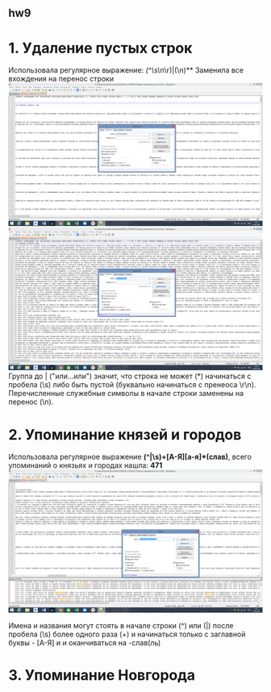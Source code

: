## hw9
# 1. Удаление пустых строк
Использовала регулярное выражение: **(^\s*\n*\r)|(\n)** Заменила все вхождения на перенос строки
![](https://github.com/annaeuso/hw9/blob/master/before1.png?raw=true)
![](https://github.com/annaeuso/hw9/blob/master/after1.png?raw=true)
Группа до | ("или...или") значит, что строка не может (*) начинаться с пробела (\s) либо быть пустой (буквально начинаться с пренеоса \r\n). Перечисленные служебные символы в начале строки заменены на перенос (\n).

# 2. Упоминание князей и городов
Использовала регулярное выражение **(^|\s)+[A-Я][а-я]*(слав)**, всего упоминаний о князьях и городах нашла: **471**
![](https://github.com/annaeuso/hw9/blob/master/%D0%BA%D0%BD%D1%8F%D0%B7%D1%8C%D1%8F.png?raw=true)

Имена и названия могут стоять в начале строки (\^) или (|) после пробела (\s) более одного раза (+) и начинаться только с заглавной буквы - [А-Я] и и оканчиваться на -слав(ль)

# 3. Упоминание Новгорода

